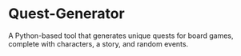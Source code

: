 # Quest-Generator
A Python-based tool that generates unique quests for board games, complete with characters, a story, and random events.
